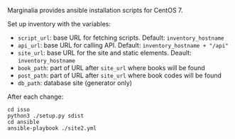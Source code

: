 Marginalia provides ansible installation scripts for CentOS 7.

Set up inventory with the variables:

- `script_url`: base URL for fetching scripts. Default: `inventory_hostname`
- `api_url`: base URL for calling API. Default: `inventory_hostname + "/api"`
- `site_url`: base URL for the site and static elements. Deault: `inventory_hostname`
- `book_path`: part of URL after `site_url` where books will be found
- `post_path`: part of URL after `site_url` where book codes will be found
- `db_path`: database site (generator only)

After each change:

```
cd isso
python3 ./setup.py sdist
cd ansible
ansible-playbook ./site2.yml
```
